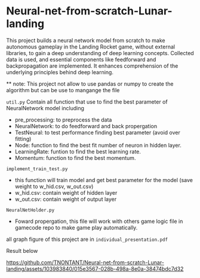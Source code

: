 # Neural-net-from-scratch-Lunar-landing
This project builds a neural network model from scratch to make autonomous gameplay in the Landing Rocket game, without external libraries, to gain a deep understanding of deep learning concepts. Collected data is used, and essential components like feedforward and backpropagation are implemented. It enhances comprehension of the underlying principles behind deep learning.

** note: This project not allow to use pandas or numpy to create the algorithm but can be use to mangange the file

`util.py` Contain all function that use to find the best parameter of NeuralNetwork model including
- pre_processing: to preprocess the data
- NeuralNetwork: to do feedforward and back propergation
- TestNeural: to test performance finding best parameter (avoid over fitting)
- Node: function to find the best fit number of neuron in hidden layer.
- LearningRate: funtion to find the best learning rate.
- Momentum: function to find the best momentum.

`implement_train_test.py`
- this function will train model and get best parameter for the model (save weight to w_hid.csv, w_out.csv)
- w_hid.csv: contain weight of hidden layer
- w_out.csv: contain weight of output layer

`NeuralNetHolder.py`
- Foward propergation, this file will work with others game logic file in gamecode repo to make game play automatically.

all graph figure of this project are in `individual_presentation.pdf`

Result below

https://github.com/TNONTANT/Neural-net-from-scratch-Lunar-landing/assets/103983840/015e3567-028b-498a-8e0a-38474bdc7d32

